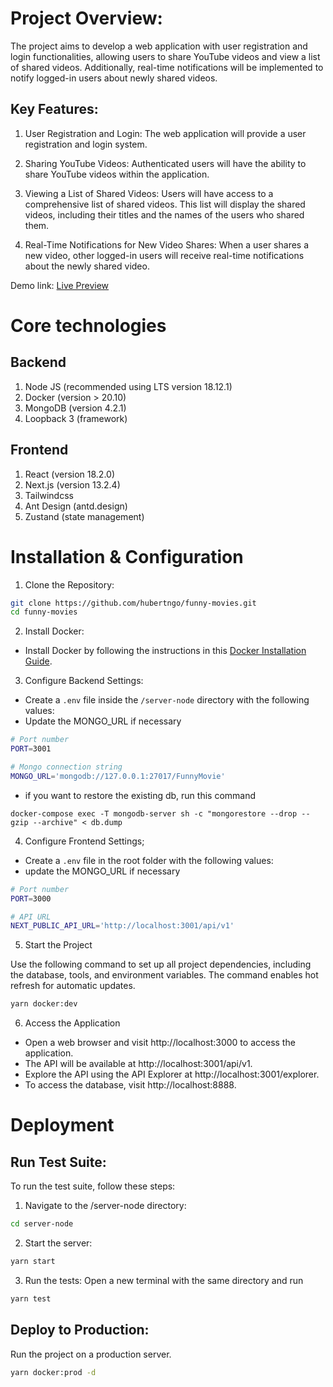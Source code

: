# Project Overview:

The project aims to develop a web application with user registration and login functionalities, allowing users to share YouTube videos and view a list of shared videos. Additionally, real-time notifications will be implemented to notify logged-in users about newly shared videos.

## Key Features:

1. User Registration and Login: The web application will provide a user registration and login system.

2. Sharing YouTube Videos: Authenticated users will have the ability to share YouTube videos within the application.

3. Viewing a List of Shared Videos: Users will have access to a comprehensive list of shared videos. This list will display the shared videos, including their titles and the names of the users who shared them.

4. Real-Time Notifications for New Video Shares: When a user shares a new video, other logged-in users will receive real-time notifications about the newly shared video.

Demo link: [Live Preview](http://13.212.82.60:3000/)

# Core technologies

## Backend

1. Node JS (recommended using LTS version 18.12.1)
2. Docker (version > 20.10)
3. MongoDB (version 4.2.1)
4. Loopback 3 (framework)

## Frontend

1. React (version 18.2.0)
2. Next.js (version 13.2.4)
3. Tailwindcss
4. Ant Design (antd.design)
5. Zustand (state management)

# Installation & Configuration

1. Clone the Repository:

```bash
git clone https://github.com/hubertngo/funny-movies.git
cd funny-movies
```

2. Install Docker:

- Install Docker by following the instructions in this [Docker Installation Guide](https://docs.docker.com/engine/install/ubuntu/).

3. Configure Backend Settings:

- Create a `.env` file inside the `/server-node` directory with the following values:
- Update the MONGO_URL if necessary

```bash
# Port number
PORT=3001

# Mongo connection string
MONGO_URL='mongodb://127.0.0.1:27017/FunnyMovie'
```

- if you want to restore the existing db, run this command

```
docker-compose exec -T mongodb-server sh -c "mongorestore --drop --gzip --archive" < db.dump
```

4. Configure Frontend Settings;

- Create a `.env` file in the root folder with the following values:
- update the MONGO_URL if necessary

```bash
# Port number
PORT=3000

# API URL
NEXT_PUBLIC_API_URL='http://localhost:3001/api/v1'
```

5. Start the Project

Use the following command to set up all project dependencies, including the database, tools, and environment variables. The command enables hot refresh for automatic updates.

```bash
yarn docker:dev
```

6. Access the Application

- Open a web browser and visit http://localhost:3000 to access the application.
- The API will be available at http://localhost:3001/api/v1.
- Explore the API using the API Explorer at http://localhost:3001/explorer.
- To access the database, visit http://localhost:8888.

# Deployment

## Run Test Suite:

To run the test suite, follow these steps:

1. Navigate to the /server-node directory:

```bash
cd server-node
```

2. Start the server:

```bash
yarn start
```

3. Run the tests:
   Open a new terminal with the same directory and run

```bash
yarn test
```

## Deploy to Production:

Run the project on a production server.

```bash
yarn docker:prod -d
```
